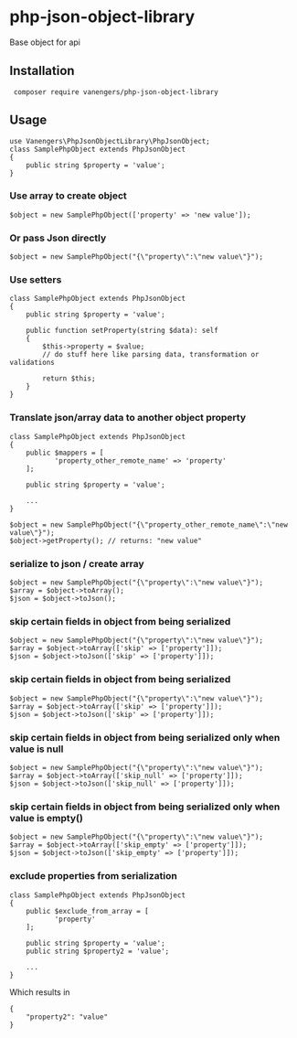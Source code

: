 # php-json-object-library
Base object for api

## Installation
``` composer require vanengers/php-json-object-library```

## Usage
```
use Vanengers\PhpJsonObjectLibrary\PhpJsonObject;
class SamplePhpObject extends PhpJsonObject 
{
    public string $property = 'value';
}
```

### Use array to create object
```
$object = new SamplePhpObject(['property' => 'new value']);
```

### Or pass Json directly
```
$object = new SamplePhpObject("{\"property\":\"new value\"}");
```

### Use setters
```
class SamplePhpObject extends PhpJsonObject 
{
    public string $property = 'value';
    
    public function setProperty(string $data): self
    {
        $this->property = $value;
        // do stuff here like parsing data, transformation or validations
        
        return $this;
    }
}
```

### Translate json/array data to another object property
```
class SamplePhpObject extends PhpJsonObject 
{
    public $mappers = [
           'property_other_remote_name' => 'property'
    ];

    public string $property = 'value';
    
    ...
}
```

```
$object = new SamplePhpObject("{\"property_other_remote_name\":\"new value\"}");
$object->getProperty(); // returns: "new value"
```

### serialize to json / create array
```
$object = new SamplePhpObject("{\"property\":\"new value\"}");
$array = $object->toArray();
$json = $object->toJson();
```

### skip certain fields in object from being serialized
```
$object = new SamplePhpObject("{\"property\":\"new value\"}");
$array = $object->toArray(['skip' => ['property']]);
$json = $object->toJson(['skip' => ['property']]);
```

### skip certain fields in object from being serialized
```
$object = new SamplePhpObject("{\"property\":\"new value\"}");
$array = $object->toArray(['skip' => ['property']]);
$json = $object->toJson(['skip' => ['property']]);
```

### skip certain fields in object from being serialized only when value is null
```
$object = new SamplePhpObject("{\"property\":\"new value\"}");
$array = $object->toArray(['skip_null' => ['property']]);
$json = $object->toJson(['skip_null' => ['property']]);
```

### skip certain fields in object from being serialized only when value is empty()
```
$object = new SamplePhpObject("{\"property\":\"new value\"}");
$array = $object->toArray(['skip_empty' => ['property']]);
$json = $object->toJson(['skip_empty' => ['property']]);
```

### exclude properties from serialization
```
class SamplePhpObject extends PhpJsonObject 
{
    public $exclude_from_array = [
           'property'
    ];

    public string $property = 'value';
    public string $property2 = 'value';
    
    ...
}
```
Which results in
```
{
    "property2": "value"
}
```